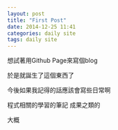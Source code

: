 ```yaml
---
layout: post
title: "First Post"
date: 2014-12-25 11:41
categories: daily site
tags: daily site
---
```

想試著用Github Page來寫個blog

於是就誕生了這個東西了

今後如果我記得的話應該會寫些日常啊

程式相關的學習的筆記 成果之類的

大概
